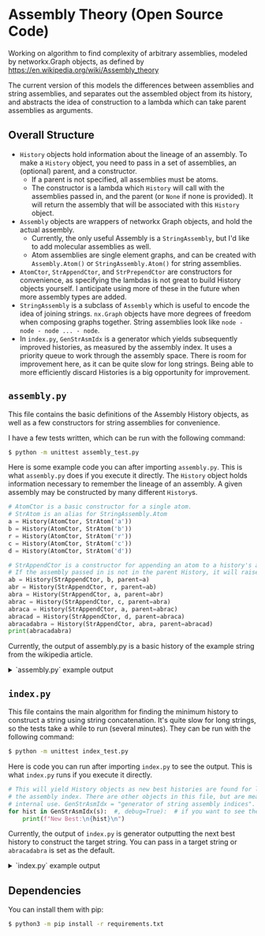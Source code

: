 # Assembly Theory (Open Source Code)

Working on algorithm to find complexity of arbitrary assemblies, modeled by networkx.Graph objects, as defined by https://en.wikipedia.org/wiki/Assembly_theory

The current version of this models the differences between assemblies and string assemblies, and separates out the assembled object from its history, and abstracts the idea of construction to a lambda which can take parent assemblies as arguments.

## Overall Structure

* `History` objects hold information about the lineage of an assembly. To make a `History` object, you need to pass in a set of assemblies, an (optional) parent, and a constructor.
  * If a parent is not specified, all assemblies must be atoms.
  * The constructor is a lambda which `History` will call with the assemblies passed in, and the parent (or `None` if none is provided). It will return the assembly that will be associated with this `History` object.
* `Assembly` objects are wrappers of networkx Graph objects, and hold the actual assembly.
  * Currently, the only useful Assembly is a `StringAssembly`, but I'd like to add molecular assemblies as well.
  * Atom assemblies are single element graphs, and can be created with `Assembly.Atom()` or `StringAssembly.Atom()` for string assemblies.
* `AtomCtor`, `StrAppendCtor`, and `StrPrependCtor` are constructors for convenience, as specifying the lambdas is not great to build History objects yourself. I anticipate using more of these in the future when more assembly types are added.
* `StringAssembly` is a subclass of `Assembly` which is useful to encode the idea of joining strings. `nx.Graph` objects have more degrees of freedom when composing graphs together. String assemblies look like `node - node - node ... - node`.
* In `index.py`, `GenStrAsmIdx` is a generator which yields subsequently improved histories, as measured by the assembly index. It uses a priority queue to work through the assembly space. There is room for improvement here, as it can be quite slow for long strings. Being able to more efficiently discard Histories is a big opportunity for improvement.

## `assembly.py`

This file contains the basic definitions of the Assembly History objects, as well as a few constructors for string assemblies for
convenience.

I have a few tests written, which can be run with the following command:

```bash
$ python -m unittest assembly_test.py
```

Here is some example code you can after importing `assembly.py`. This is what `assembly.py` does if you execute it
directly. The `History` object holds information necessary to remember the lineage of an assembly. A given assembly may be
constructed by many different `History`s.

```py
# AtomCtor is a basic constructor for a single atom.
# StrAtom is an alias for StringAssembly.Atom
a = History(AtomCtor, StrAtom('a'))
b = History(AtomCtor, StrAtom('b'))
r = History(AtomCtor, StrAtom('r'))
c = History(AtomCtor, StrAtom('c'))
d = History(AtomCtor, StrAtom('d'))

# StrAppendCtor is a constructor for appending an atom to a history's assembly.
# If the assembly passed in is not in the parent History, it will raise an error..
ab = History(StrAppendCtor, b, parent=a)
abr = History(StrAppendCtor, r, parent=ab)
abra = History(StrAppendCtor, a, parent=abr)
abrac = History(StrAppendCtor, c, parent=abra)
abraca = History(StrAppendCtor, a, parent=abrac)
abracad = History(StrAppendCtor, d, parent=abraca)
abracadabra = History(StrAppendCtor, abra, parent=abracad)
print(abracadabra)
```

Currently, the output of assembly.py is a basic history of the example string from the wikipedia article.

<details>
<summary>`assembly.py` example output</summary>

```bash
$ python3 assembly.py
H[0]: a
H[1]: ab, (b)
H[2]: abr, (r)
H[3]: abra, (a)
H[4]: abrac, (c)
H[5]: abraca, (a)
H[6]: abracad, (d)
H[7]: abracadabra, (abra)
```

</details>

## `index.py`

This file contains the main algorithm for finding the minimum history to construct a string using string concatenation. It's
quite slow for long strings, so the tests take a while to run (several minutes). They can be run with the following command:

```bash
$ python -m unittest index_test.py
```

Here is code you can run after importing `index.py` to see the output. This is what
`index.py` runs if you execute it directly.

```py
# This will yield History objects as new best histories are found for lowering
# the assembly index. There are other objects in this file, but are meant for
# internal use. GenStrAsmIdx = "generator of string assembly indices".
for hist in GenStrAsmIdx(s):  #, debug=True):  # if you want to see the debug output
    print(f"New Best:\n{hist}\n")
```

Currently, the output of `index.py` is generator outputting the next
best history to construct the target string. You can pass in a target
string or `abracadabra` is set as the default.

<details>
<summary>`index.py` example output</summary>

```bash
$ python3 index.py
New Best:
H[0]: a
H[1]: ac, (c)
H[2]: rac, (r)
H[3]: brac, (b)
H[4]: braca, (a)
H[5]: bracad, (d)
H[6]: bracada, (a)
H[7]: bracadab, (b)
H[8]: bracadabr, (r)
H[9]: bracadabra, (a)
H[10]: abracadabra, (a)

New Best:
H[0]: a
H[1]: ra, (r)
H[2]: rac, (c)
H[3]: raca, (a)
H[4]: racad, (d)
H[5]: racada, (a)
H[6]: racadab, (b)
H[7]: racadabra, (ra)
H[8]: bracadabra, (b)
H[9]: abracadabra, (a)

New Best:
H[0]: a
H[1]: ra, (r)
H[2]: bra, (b)
H[3]: brac, (c)
H[4]: braca, (a)
H[5]: abraca, (a)
H[6]: abracad, (d)
H[7]: abracada, (a)
H[8]: abracadabra, (bra)

New Best:
H[0]: a
H[1]: ra, (r)
H[2]: bra, (b)
H[3]: abra, (a)
H[4]: abrac, (c)
H[5]: abraca, (a)
H[6]: abracad, (d)
H[7]: abracadabra, (abra)
```

</details>

## Dependencies

You can install them with pip:

```bash
$ python3 -m pip install -r requirements.txt
```

